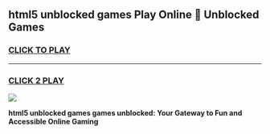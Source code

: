 
## html5 unblocked games Play Online 👋 Unblocked Games
<h3>
<a href="https://premium.freeplayer.one?title=html5_unblocked_games&ref=19F">CLICK TO PLAY</a></h3>
<hr>

<h3>
<a href="https://premium.freeplayer.one?title=html5_unblocked_games&ref=19F">CLICK 2 PLAY</a>
  
</h3>

<a href="https://premium.freeplayer.one?title=html5_unblocked_games&ref=19F"><img src="https://clearcache.store/games.png"></a>


**html5 unblocked games games unblocked: Your Gateway to Fun and Accessible Online Gaming**
